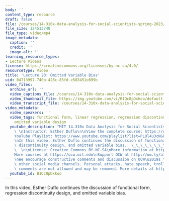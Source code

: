```yaml
---
body: ''
content_type: resource
draft: false
file: /courses/14-310x-data-analysis-for-social-scientists-spring-2023/14310x-lecture-20_360p_16_9.mp4
file_size: 124513740
file_type: video/mp4
image_metadata:
  caption: ''
  credit: ''
  image-alt: ''
learning_resource_types:
- Lecture Videos
license: https://creativecommons.org/licenses/by-nc-sa/4.0/
resourcetype: Video
title: 'Lecture 20: Omitted Variable Bias'
uid: 04713997-740b-428c-85fd-e583451e899b
video_files:
  archive_url: ''
  video_captions_file: /courses/14-310x-data-analysis-for-social-scientists-spring-2023/1kEaFWwmmQZOwDrpM-xm1QxS7ubit2Fb__transcript.webvtt
  video_thumbnail_file: https://img.youtube.com/vi/B1Qc8pDxkoo/default.jpg
  video_transcript_file: /courses/14-310x-data-analysis-for-social-scientists-spring-2023/1kEaFWwmmQZOwDrpM-xm1QxS7ubit2Fb__transcript.pdf
video_metadata:
  video_speakers: ''
  video_tags: functional form, linear regression, regression discontinuity design,
    omitted variable design
  youtube_description: "MIT 14.310x Data Analysis for Social Scientists, Spring 2023\
    \ \nInstructor: Esther Duflo\n\nView the complete course: https://ocw.mit.edu/courses/14-310x-data-analysis-for-social-scientists-spring-2023\n\
    YouTube Playlist: https://www.youtube.com/playlist?list=PLUl4u3cNGP61ATaGTFcSp7bhogloD2wHP\n\
    \nIn this video, Esther Duflo continues the discussion of functional form, regression\
    \ discontinuity design, and omitted variable bias.  \_\_\_\_\_\_\_\_\_\_\_\_\_\
    \_ \n\nLicense: Creative Commons BY-NC-SA\nMore information at https://ocw.mit.edu/terms\n\
    More courses at https://ocw.mit.edu\nSupport OCW at http://ow.ly/a1If50zVRlQ\n\
    \nWe encourage constructive comments and discussion on OCW\u2019s YouTube and\
    \ other social media channels. Personal attacks, hate speech, trolling, and inappropriate\
    \ comments are not allowed and may be removed. More details at https://ocw.mit.edu/comments."
  youtube_id: B1Qc8pDxkoo
---
```

In this video, Esther Duflo continues the discussion of functional form, regression discontinuity design, and omitted variable bias.